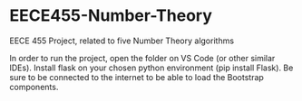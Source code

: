 # EECE455-Number-Theory
EECE 455 Project, related to five Number Theory algorithms


In order to run the project, open the folder on VS Code (or other similar IDEs). 
Install flask on your chosen python environment (pip install Flask).
Be sure to be connected to the internet to be able to load the Bootstrap components.


